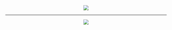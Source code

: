 <div align="center">
   <img src="https://streak-stats.demolab.com?user=xHardc0re&theme=dark&hide_border=true&border_radius=10&date_format=j%2Fn%5B%2FY%5D&exclude_days=Sun%2CSat&card_width=500&background=0D1117&ring=C9D1D9&fire=C9D1D9&currStreakLabel=C9D1D9&stroke=0D1117&excludeDaysLabel=0D1117&disable_animations=true">
</div>
<hr/>
<div align="center">
   <img src="https://github-readme-stats.vercel.app/api/top-langs/?username=xHardc0re&hide=html&langs_count=4&hide_progress=true&disable_animations=true&theme=dark&custom_title=Frequently%20Used&bg_color=0D1117&title_color=C9D1D9&text_color=C9D1D9&border_radius=10&hide_border=true">
</div>
